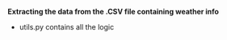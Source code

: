 **Extracting the data from the .CSV file containing weather info**

- utils.py contains all the logic

